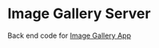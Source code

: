# Image Gallery Server

Back end code for [Image Gallery App](https://github.com/merylturner/image-gallery)
